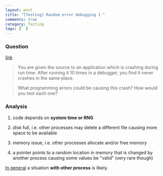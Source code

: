 ```yaml
---
layout: post
title: "[Testing] Random error debugging 1 "
comments: true
category: Testing
tags: [  ]
---
```


### Question 

[link](http://stackoverflow.com/questions/4531742/debugging-a-program-that-crashes-10-times-in-different-places)

> You are given the source to an application which is crashing during run time. After running it 10 times in a debugger, you find it never crashes in the same place. 

> What programming errors could be causing this crash? How would you test each one?

### Analysis

1. code depends on __system time or RNG__

1. disk full, i.e. other processes may delete a different file causing more space to be available

1. memory issue, i.e. other processes allocate and/or free memory

1. a pointer points to a random location in memory that is changed by another process causing some values be "valid" (very rare though)

[In general](http://stackoverflow.com/a/4531769) a situation __with other process__ is likely.
